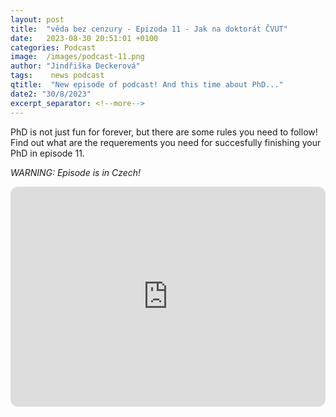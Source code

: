 ```yaml
---
layout: post
title:  "věda bez cenzury - Epizoda 11 - Jak na doktorát ČVUT"
date:   2023-08-30 20:51:01 +0100
categories: Podcast
image:  /images/podcast-11.png
author: "Jindřiška Deckerová"
tags:    news podcast
qtitle:  "New episode of podcast! And this time about PhD..."
date2: "30/8/2023"
excerpt_separator: <!--more-->
---
```

PhD is not just fun for forever, but there are some rules you need to follow! Find out what are the requerements you need for succesfully finishing your PhD in episode 11.
<!--more-->

*WARNING: Episode is in Czech!*

<iframe style="border-radius:12px" src="https://open.spotify.com/embed/episode/3baNmOSiVkg0huoyOB3u3y?utm_source=generator" width="100%" height="352" frameBorder="0" allowfullscreen="" allow="autoplay; clipboard-write; encrypted-media; fullscreen; picture-in-picture" loading="lazy"></iframe>
